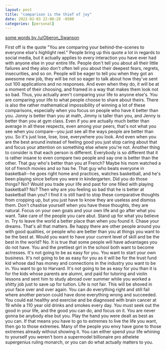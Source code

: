 ```yaml
---
layout: post
title: "comparison is the thief of joy"
date: 2022-02-03 22:08:29 -0500
categories: [personal]
---
```


[some words by /u/Oberon_Swanson](https://www.reddit.com/r/selfimprovement/comments/6f9umn/i_know_the_saying_comparison_is_the_thief_of_joy/digtqag)

First off is the quote "You are comparing your behind-the-scenes to everyone else's highlight reel." People bring up this quote a lot in regards to social media, but it actually applies to every interaction you have ever had with anyone else in your entire life.
People don't tell you about all their little failures and they also don't often tell you about their deepest fears, regrets, insecurities, and so on. People will be eager to tell you when they got an awesome new job, they will be not so eager to talk about how they've sent out 100 applications and no responses. And even when they do, it will be at a moment of their choosing, and framed in a way that makes them look not so bad.
Thus, you actually aren't comparing your life to anyone else's. You are comparing your life to what people choose to share about theirs.
There is also the rather mathematical impossibility of winning a lot of these comparisons, especially when you focus on people who have it better than you. Jonny is better than you at math, Jimmy is taller than you, and Jenny is better than you at gym class. Even if you are actually much better than average in all these respects, even among your peers, that's not what you see when you compare--you just see all the ways people are better than you. So it's just lose, lose, lose, everywhere you look. And even when you are the best around instead of feeling good you just stop caring about that and focus your attention on something else where you're not.
Another thing to consider is that each person is different. Everybody is so different that it is rather insane to even compare two people and say one is better than the other. That guy who's better than you at French? Maybe his mom watched a lot of french movies and so has he. That guy who beats everyone in basketball--he goes right home and practices, watches basketball, and he's been playing since before you were in kindergarten. Did you do those things? No? Would you trade your life and past for one filled with playing basketball? No? Then why are you feeling so bad that he is better at basketball than you?
I find it is still hard to stop these comparative thoughts from cropping up, but you just have to know they are useless and dismiss them. Don't chastise yourself when you have these thoughts, they are natural. Focus on your own goals and your own life and go after what you want. Take care of the people you care abut. Stand up for what you believe in. Try to leave the world a better place than when you found it. Chase your dreams. That's all that matters. Be happy there are other people around you with good qualities, or people who are better than you at things you want to be the best at. Would you want to have your current level of skill and be the best in the world? No.
It is true that some people will have advantages you do not have. You and the prettiest girl in the school both want to become actresses. It's not going to be as easy for you. You want to start your own business. It's not going to be as easy for you as it will be for the trust fund kid whose dad has money and connections in the industry you want to be in. You want to go to Harvard. It's not going to be as easy for you than it is for the kids whose parents are alumni, and paid for tutoring and violin lessons and sent him to study abroad over summer while you worked a shitty job just to save up for tuition. Life is not fair. This will be shoved in your face over and over again. You can do everything right and still fail where another person could have done everything wrong and succeeded. You could eat healthy and exercise and be diagnosed with brain cancer at 19 while a 110 year old drinks and smokes every day.
You must seek out the good in your life, and the good you can do, and focus on it. You are never gonna be anybody else but you. Play the hand you were dealt as best as you can. If that means you have to go to extremes to live the life you want, then go to those extremes. Many of the people you envy have gone to those extremes already without showing it. You can either spend your life whining to yourself you weren't born a supermodel billionaire pro athelete supergenius ruling monarch, or you can do what actually matters to you.